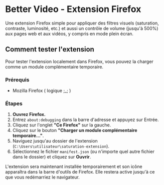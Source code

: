 # Better Video - Extension Firefox

Une extension Firefox simple pour appliquer des filtres visuels (saturation, contraste, luminosité, etc.) et aussi un contrôle de volume (jusqu'à 500%) aux pages web et aux vidéos, y compris en mode plein écran.

## Comment tester l'extension

Pour tester l'extension localement dans Firefox, vous pouvez la charger comme un module complémentaire temporaire.

### Prérequis

-   Mozilla Firefox ( logique ;_; )

### Étapes

1.  **Ouvrez Firefox.**
2.  Entrez `about:debugging` dans la barre d'adresse et appuyez sur Entrée.
3.  Cliquez sur l'onglet **"Ce Firefox"** sur la gauche.
4.  Cliquez sur le bouton **"Charger un module complémentaire temporaire..."**.
5.  Naviguez jusqu'au dossier de l'extension (`C:\Users\utilisateur\saturation-extension`).
6.  Sélectionnez le fichier `manifest.json` (ou n'importe quel autre fichier dans le dossier) et cliquez sur **Ouvrir**.

L'extension sera maintenant installée temporairement et son icône apparaîtra dans la barre d'outils de Firefox. Elle restera active jusqu'à ce que vous redémarriez le navigateur.
